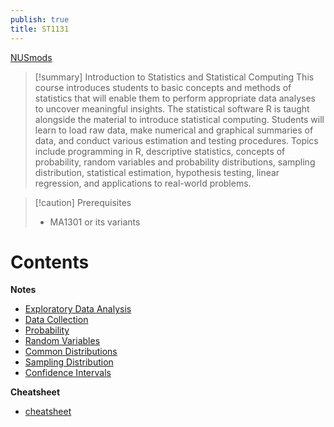 ```yaml
---
publish: true
title: ST1131
---
```

[NUSmods](https://nusmods.com/courses/ST1131)

> [!summary] Introduction to Statistics and Statistical Computing
> This course introduces students to basic concepts and methods of statistics that will enable them to perform appropriate data analyses to uncover meaningful insights. The statistical software R is taught alongside the material to introduce statistical computing. Students will learn to load raw data, make numerical and graphical summaries of data, and conduct various estimation and testing procedures. Topics include programming in R, descriptive statistics, concepts of probability, random variables and probability distributions, sampling distribution, statistical estimation, hypothesis testing, linear regression, and applications to real-world problems.

> [!caution] Prerequisites
> - MA1301 or its variants

# Contents

**Notes**
- [Exploratory Data Analysis](notes/Exploratory%20Data%20Analysis.md)
- [Data Collection](notes/Data%20Collection.md)
- [Probability](notes/Probability.md)
- [Random Variables](notes/Random%20Variables.md)
- [Common Distributions](notes/Common%20Distributions.md)
- [Sampling Distribution](notes/Sampling%20Distribution.md)
- [Confidence Intervals](notes/Confidence%20Intervals.md)

**Cheatsheet**
- [cheatsheet](cheatsheets/cheatsheet.md)